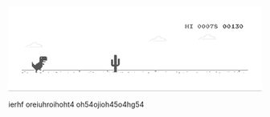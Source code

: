 ![image](https://github.com/sudimuk2017/qwaszx/blob/main/dino.gif)

ierhf oreiuhroihoht4 oh54ojioh45o4hg54



